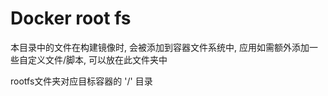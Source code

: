 # Docker root fs

本目录中的文件在构建镜像时, 会被添加到容器文件系统中, 应用如需额外添加一些自定义文件/脚本, 可以放在此文件夹中

rootfs文件夹对应目标容器的 '/' 目录
